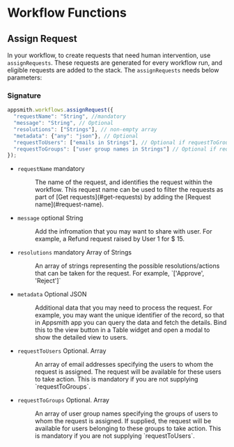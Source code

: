 
# Workflow Functions

## Assign Request

In your workflow, to create requests that need human intervention, use `assignRequests`. These requests are generated for every workflow run, and eligible requests are added to the stack. The `assignRequests` needs below parameters:

### Signature

```javascript
appsmith.workflows.assignRequest({
  "requestName": "String", //mandatory
  "message": "String", // Optional
  "resolutions": ["Strings"], // non-empty array
  "metadata": {"any": "json"}, // Optional
  "requestToUsers": ["emails in Strings"], // Optional if requestToGroups is present
  "requestToGroups": ["user group names in Strings"] // Optional if requestToUsers is present
});
```

* `requestName` mandatory 
    <dd>
    The name of the request, and identifies the request within the workflow. This request name can be used to filter the requests as part of [Get requests](#get-requests) by adding the [Request name](#request-name).
    </dd>
* `message` optional String
    <dd>
      Add the infromation that you may want to share with user. For example, a Refund request raised by User 1 for $ 15. 
    </dd>

* `resolutions` mandatory Array of Strings
    <dd>
    An array of strings representing the possible resolutions/actions that can be taken for the request. For example, `['Approve', 'Reject']`
    </dd>
* `metadata` Optional JSON
    <dd>
    Additional data that you may need to process the request. For example, you may want the unique identifier of the record, so that in Appsmith app you can query the data and fetch the details. Bind this to the view button in a Table widget and open a modal to show the detailed view to users.
    </dd>
* `requestToUsers` Optional. Array
   <dd>
   An array of email addresses specifying the users to whom the request is assigned. The request will be available for these users to take action. This is mandatory if you are not supplying `requestToGroups`.
   </dd>
* `requestToGroups` Optional. Array 
    <dd>
    An array of user group names specifying the groups of users to whom the request is assigned. If supplied, the request will be available for users belonging to these groups to take action. This is mandatory if you are not supplying `requestToUsers`.
    </dd>